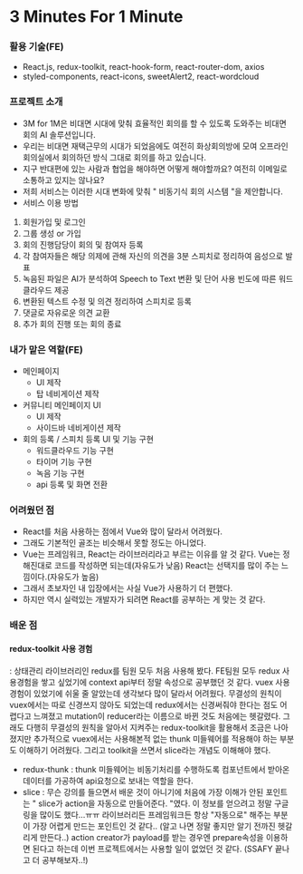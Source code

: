# 3 Minutes For 1 Minute
### 활용 기술(FE)
- React.js, redux-toolkit, react-hook-form, react-router-dom, axios
- styled-components, react-icons, sweetAlert2, react-wordcloud

### 프로젝트 소개
- 3M for 1M은 비대면 시대에 맞춰 효율적인 회의를 할 수 있도록 도와주는 비대면 회의 AI 솔루션입니다.
- 우리는 비대면 재택근무의 시대가 되었음에도 여전히 화상회의방에 모여 오프라인 회의실에서 회의하던 방식 그대로 회의를 하고 있습니다.
- 지구 반대편에 있는 사람과 협업을 해야하면 어떻게 해야할까요? 여전히 이메일로 소통하고 있지는 않나요?
- 저희 서비스는 이러한 시대 변화에 맞춰 " 비동기식 회의 시스템 "을 제안합니다.
- 서비스 이용 방법 
1. 회원가입 및 로그인
2. 그룹 생성 or 가입
3. 회의 진행담당이 회의 및 참여자 등록
4. 각 참여자들은 해당 의제에 관해 자신의 의견을 3분 스피치로 정리하여 음성으로 발표
5. 녹음된 파일은 AI가 분석하여 Speech to Text 변환 및 단어 사용 빈도에 따른 워드 클라우드 제공
6. 변환된 텍스트 수정 및 의견 정리하여 스피치로 등록
7. 댓글로 자유로운 의견 교환
8. 추가 회의 진행 또는 회의 종료

### 내가 맡은 역할(FE)
- 메인페이지
  - UI 제작
  - 탑 네비게이션 제작
- 커뮤니티 메인페이지 UI
  - UI 제작
  - 사이드바 네비게이션 제작
- 회의 등록 / 스피치 등록 UI 및 기능 구현
  - 워드클라우드 기능 구현
  - 타이머 기능 구현
  - 녹음 기능 구현
  - api 등록 및 화면 전환

### 어려웠던 점
- React를 처음 사용하는 점에서 Vue와 많이 달라서 어려웠다.
- 그래도 기본적인 골조는 비슷해서 못할 정도는 아니었다.
- Vue는 프레임워크, React는 라이브러리라고 부르는 이유를 알 것 같다. Vue는 정해진대로 코드를 작성하면 되는데(자유도가 낮음) React는 선택지를 많이 주는 느낌이다.(자유도가 높음)
- 그래서 초보자인 내 입장에서는 사실 Vue가 사용하기 더 편했다.
- 하지만 역시 실력있는 개발자가 되려면 React를 공부하는 게 맞는 것 같다.

### 배운 점
#### redux-toolkit 사용 경험
: 상태관리 라이브러리인 redux를 팀원 모두 처음 사용해 봤다. FE팀원 모두 redux 사용경험을 쌓고 싶었기에 context api부터 정말 속성으로 공부했던 것 같다. vuex 사용 경험이 있었기에 쉬울 줄 알았는데 생각보다 많이 달라서 어려웠다. 무결성의 원칙이 vuex에서는 따로 신경쓰지 않아도 되었는데 redux에서는 신경써줘야 한다는 점도 어렵다고 느껴졌고 mutation이 reducer라는 이름으로 바뀐 것도 처음에는 헷갈렸다. 그래도 다행히 무결성의 원칙을 알아서 지켜주는 redux-toolkit을 활용해서 조금은 나아졌지만 추가적으로 vuex에서는 사용해본적 없는 thunk 미들웨어를 적용해야 하는 부분도 이해하기 어려웠다. 그리고 toolkit을 쓰면서 slice라는 개념도 이해해야 했다.
- redux-thunk : thunk 미들웨어는 비동기처리를 수행하도록 컴포넌트에서 받아온 데이터를 가공하여 api요청으로 보내는 역할을 한다.
- slice : 무슨 강의를 들으면서 배운 것이 아니기에 처음에 가장 이해가 안된 포인트는 " slice가 action을 자동으로 만들어준다. "였다. 이 정보를 얻으려고 정말 구글링을 많이도 했다...ㅠㅠ 라이브러리든 프레임워크든 항상 "자동으로" 해주는 부분이 가장 어렵게 만드는 포인트인 것 같다.. (알고 나면 정말 좋지만 알기 전까진 헷갈리게 만든다..) action creator가 payload를 받는 경우엔 prepare속성을 이용하면 된다고 하는데 이번 프로젝트에서는 사용할 일이 없었던 것 같다. (SSAFY 끝나고 더 공부해보자..!)
